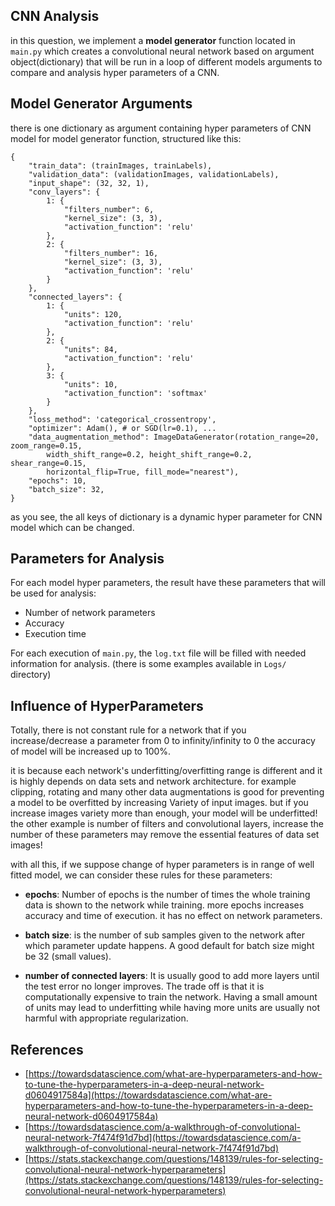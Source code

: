CNN Analysis
------------
in this question, we implement a **model generator** function located in `main.py`
which creates a convolutional neural network based on argument object(dictionary)
that will be run in a loop of different models arguments
to compare and analysis hyper parameters of a CNN.

Model Generator Arguments
-------------------------
there is one dictionary as argument containing hyper parameters
of CNN model for model generator function, structured like this:
```
{
    "train_data": (trainImages, trainLabels),
    "validation_data": (validationImages, validationLabels),
    "input_shape": (32, 32, 1),
    "conv_layers": {
        1: {
            "filters_number": 6,
            "kernel_size": (3, 3),
            "activation_function": 'relu'
        },
        2: {
            "filters_number": 16,
            "kernel_size": (3, 3),
            "activation_function": 'relu'
        }
    },
    "connected_layers": {
        1: {
            "units": 120,
            "activation_function": 'relu'
        },
        2: {
            "units": 84,
            "activation_function": 'relu'
        },
        3: {
            "units": 10,
            "activation_function": 'softmax'
        }
    },
    "loss_method": 'categorical_crossentropy',
    "optimizer": Adam(), # or SGD(lr=0.1), ...
    "data_augmentation_method": ImageDataGenerator(rotation_range=20, zoom_range=0.15,
        width_shift_range=0.2, height_shift_range=0.2, shear_range=0.15,
        horizontal_flip=True, fill_mode="nearest"),
    "epochs": 10,
    "batch_size": 32,
}
```
as you see, the all keys of dictionary
is a dynamic hyper parameter for CNN model which can be changed.

Parameters for Analysis
------------------
For each model hyper parameters, the result have these parameters that will be used for analysis:
* Number of network parameters
* Accuracy
* Execution time

For each execution of `main.py`, the `log.txt` file will be filled with
needed information for analysis. (there is some examples available in `Logs/` directory)

Influence of HyperParameters
-------------------
Totally, there is not constant rule for a network that if you increase/decrease
a parameter from 0 to infinity/infinity to 0 the accuracy of model will be increased up to 100%.

it is because each network's underfitting/overfitting range is different and it is highly depends on
data sets and network architecture.
for example clipping, rotating and many other data augmentations is good for
preventing a model to be overfitted by increasing Variety of input images.
but if you increase images variety more than enough, your model will be underfitted!
the other example is number of filters and convolutional layers,
increase the number of these parameters may remove the essential features
of data set images!

with all this, if we suppose change of hyper parameters is in range of well fitted model,
we can consider these rules for these parameters:

* **epochs**: Number of epochs is the number of times the whole training data is shown to the network while training.
more epochs increases accuracy and time of execution. it has no effect on network parameters.

* **batch size**: is the number of sub samples given to the network after which parameter update happens.
A good default for batch size might be 32 (small values).

* **number of connected layers**: It is usually good to add more layers until the test error no longer improves. The trade off is that it is computationally expensive to train the network. Having a small amount of units may lead to underfitting while having more units are usually not harmful with appropriate regularization.

References
----------
* [https://towardsdatascience.com/what-are-hyperparameters-and-how-to-tune-the-hyperparameters-in-a-deep-neural-network-d0604917584a](https://towardsdatascience.com/what-are-hyperparameters-and-how-to-tune-the-hyperparameters-in-a-deep-neural-network-d0604917584a)
* [https://towardsdatascience.com/a-walkthrough-of-convolutional-neural-network-7f474f91d7bd](https://towardsdatascience.com/a-walkthrough-of-convolutional-neural-network-7f474f91d7bd)
* [https://stats.stackexchange.com/questions/148139/rules-for-selecting-convolutional-neural-network-hyperparameters](https://stats.stackexchange.com/questions/148139/rules-for-selecting-convolutional-neural-network-hyperparameters)
